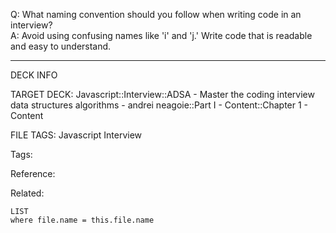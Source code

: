 Q: What naming convention should you follow when writing code in an interview?  
A: Avoid using confusing names like 'i' and 'j.' Write code that is readable and easy to understand.
<!--ID: 1690027055547-->

---

DECK INFO

TARGET DECK: Javascript::Interview::ADSA - Master the coding interview data structures algorithms - andrei neagoie::Part I - Content::Chapter 1 - Content

FILE TAGS: Javascript Interview

Tags:

Reference:

Related:

```dataview
LIST
where file.name = this.file.name
```
